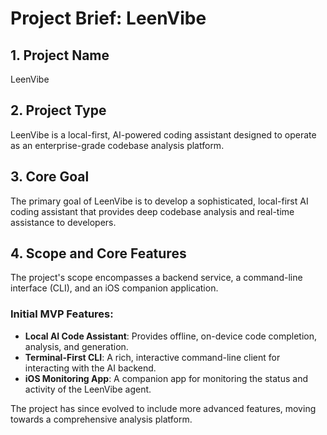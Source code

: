 # Project Brief: LeenVibe

## 1. Project Name

LeenVibe

## 2. Project Type

LeenVibe is a local-first, AI-powered coding assistant designed to operate as an enterprise-grade codebase analysis platform.

## 3. Core Goal

The primary goal of LeenVibe is to develop a sophisticated, local-first AI coding assistant that provides deep codebase analysis and real-time assistance to developers.

## 4. Scope and Core Features

The project's scope encompasses a backend service, a command-line interface (CLI), and an iOS companion application.

### Initial MVP Features:

*   **Local AI Code Assistant**: Provides offline, on-device code completion, analysis, and generation.
*   **Terminal-First CLI**: A rich, interactive command-line client for interacting with the AI backend.
*   **iOS Monitoring App**: A companion app for monitoring the status and activity of the LeenVibe agent.

The project has since evolved to include more advanced features, moving towards a comprehensive analysis platform. 